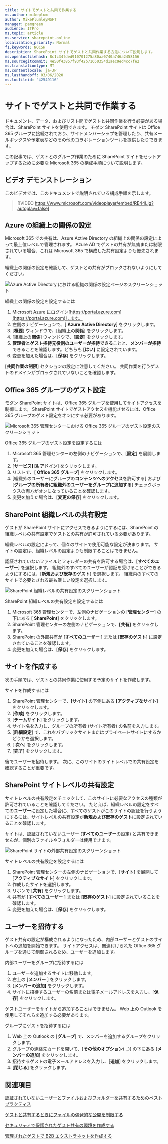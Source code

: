 ```yaml
---
title: サイトでゲストと共同で作業する
ms.author: mikeplum
author: MikePlumleyMSFT
manager: pamgreen
audience: ITPro
ms.topic: article
ms.service: sharepoint-online
localization_priority: Normal
f1.keywords: NOCSH
description: SharePoint サイトでゲストと共同作業する方法について説明します。
ms.openlocfilehash: 8c1c34fded910701275a80aa0740a746a2458156
ms.sourcegitcommit: 4e50f43857f93f42b71650354d1aec9ed4cc7fe2
ms.translationtype: MT
ms.contentlocale: ja-JP
ms.lasthandoff: 03/06/2020
ms.locfileid: "42549116"
---
```

# <a name="collaborate-with-guests-in-a-site"></a>サイトでゲストと共同で作業する

ドキュメント、データ、およびリスト間でゲストと共同作業を行う必要がある場合は、SharePoint サイトを使用できます。 モダン SharePoint サイトは Office 365 グループに接続されており、サイトメンバーシップを管理したり、共有メールボックスや予定表などのその他のコラボレーションツールを提供したりできます。

この記事では、ゲストとのグループ作業のために SharePoint サイトをセットアップするために必要な Microsoft 365 の構成手順について説明します。

## <a name="video-demonstration"></a>ビデオ デモンストレーション

このビデオでは、このドキュメントで説明されている構成手順を示します。</br>

> [!VIDEO https://www.microsoft.com/videoplayer/embed/RE44Llg?autoplay=false]

## <a name="azure-organizational-relationships-settings"></a>Azure の組織上の関係の設定

Microsoft 365 での共有は、Azure Active Directory の組織上の関係の設定によって最上位レベルで管理されます。 Azure AD でゲストの共有が無効または制限されている場合、これは Microsoft 365 で構成した共有設定よりも優先されます。

組織上の関係の設定を確認して、ゲストとの共有がブロックされないようにしてください。

![Azure Active Directory における組織の関係の設定ページのスクリーンショット](media/azure-ad-organizational-relationships-settings.png)

組織上の関係の設定を設定するには

1. Microsoft Azure にログイン[https://portal.azure.com](https://portal.azure.com)します。
2. 左側のナビゲーションで、[ **Azure Active Directory**] をクリックします。
3. [**概要**] ウィンドウで、[組織上の**関係**] をクリックします。
4. [組織上の**関係**] ウィンドウで、[**設定**] をクリックします。
5. **管理者とゲスト招待元役割のユーザーが招待できる**ことと、**メンバーが招待**できることを確認します。どちらも **[はい]** に設定されています。
6. 変更を加えた場合は、[**保存**] をクリックします。

[**共同作業の制限**] セクションの設定に注意してください。 共同作業を行うゲストのドメインがブロックされていないことを確認します。

## <a name="office-365-groups-guest-settings"></a>Office 365 グループのゲスト設定

モダン SharePoint サイトは、Office 365 グループを使用してサイトアクセスを制御します。 SharePoint サイトでゲストアクセスを機能させるには、Office 365 グループのゲスト設定をオンにする必要があります。

![Microsoft 365 管理センターにおける Office 365 グループのゲスト設定のスクリーンショット](media/office-365-groups-guest-settings.png)

Office 365 グループのゲスト設定を設定するには

1. Microsoft 365 管理センターの左側のナビゲーションで、[**設定**] を展開します。
2. [**サービス] [& アドイン**] をクリックします。
3. リストで、[ **Office 365 グループ**] をクリックします。
4. [組織外のユーザーにグループの**コンテンツへのアクセス**を許可する] および [**グループの所有者に組織外のユーザーをグループに追加する**] チェックボックスの両方がオンになっていることを確認します。
5. 変更を加えた場合は、[**変更の保存**] をクリックします。


## <a name="sharepoint-organization-level-sharing-settings"></a>SharePoint 組織レベルの共有設定

ゲストが SharePoint サイトにアクセスできるようにするには、SharePoint の組織レベルの共有設定でゲストとの共有が許可されている必要があります。

組織レベルの設定によって、個々のサイトで使用可能な設定が決まります。 サイトの設定は、組織レベルの設定よりも制限することはできません。

認証されていないファイルとフォルダーの共有を許可する場合は、[**すべてのユーザー**] を選択します。 組織外のすべてのユーザーが認証を受けることができるようにするには、[**新規および既存のゲスト**] を選択します。 組織内のすべてのサイトで必要とされる最も厳しい設定を選択します。

![SharePoint 組織レベルの共有設定のスクリーンショット](media/sharepoint-organization-external-sharing-controls.png)


SharePoint 組織レベルの共有設定を設定するには

1. Microsoft 365 管理センターで、左側のナビゲーションの [**管理センター**] の下にある [ **SharePoint**] をクリックします。
2. SharePoint 管理センターの左側のナビゲーションで、**[共有]** をクリックします。
3. SharePoint の外部共有が [**すべてのユーザー** ] または **[既存のゲスト**] に設定されていることを確認します。
4. 変更を加えた場合は、[**保存**] をクリックします。

## <a name="create-a-site"></a>サイトを作成する

次の手順では、ゲストとの共同作業に使用する予定のサイトを作成します。

サイトを作成するには
1. SharePoint 管理センターで、**[サイト]** の下側にある **[アクティブなサイト]** をクリックします。
2. **[作成]** をクリックします。
3. [**チームサイト**] をクリックします。
4. サイト名を入力し、グループの所有者 (サイト所有者) の名前を入力します。
5. [**詳細設定**] で、これをパブリックサイトまたはプライベートサイトにするかどうかを選択します。
6. [ **次へ**] をクリックします。
7. [**完了**] をクリックします。

後でユーザーを招待します。 次に、このサイトのサイトレベルでの共有設定を確認することが重要です。

## <a name="sharepoint-site-level-sharing-settings"></a>SharePoint サイトレベルの共有設定

サイトレベルの共有設定をチェックして、このサイトに必要なアクセスの種類が許可されていることを確認してください。 たとえば、組織レベルの設定をすべての**ユーザー**に設定した場合に、すべてのゲストがこのサイトの認証を行うようにするには、サイトレベルの共有設定が**新規および既存のゲスト**に設定されていることを確認します。

サイトは、認証されていないユーザー (**すべてのユーザー**の設定) と共有できませんが、個別のファイルやフォルダーは使用できます。

![SharePoint サイトの外部共有設定のスクリーンショット](media/sharepoint-site-external-sharing-settings.png)

サイトレベルの共有設定を設定するには
1. SharePoint 管理センターの左側のナビゲーションで、[**サイト**] を展開して [**アクティブなサイト**] をクリックします。
2. 作成したサイトを選択します。
3. リボンで [**共有**] をクリックします。
4. 共有が [**すべてのユーザー** ] または **[既存のゲスト**] に設定されていることを確認します。
5. 変更を加えた場合は、[**保存**] をクリックします。

## <a name="invite-users"></a>ユーザーを招待する

ゲスト共有の設定が構成されるようになったため、内部ユーザーとゲストのサイトへの追加を開始できます。 サイトアクセスは、関連付けられた Office 365 グループを通じて制御されるため、ユーザーを追加します。

内部ユーザーをグループに招待するには
1. ユーザーを追加するサイトに移動します。
2. 右上の [**メンバー** ] をクリックします。
3. **[メンバーの追加]** をクリックします。
4. サイトに招待するユーザーの名前または電子メールアドレスを入力し、[**保存**] をクリックします。

ゲストユーザーをサイトから追加することはできません。 Web 上の Outlook を使用してそれらを追加する必要があります。

グループにゲストを招待するには
1. Web 上の Outlook の [**グループ**] で、メンバーを追加するグループをクリックします。
2. グループの連絡先カードを開いて、[**その他のオプション**(...)] の下にある [**メンバーの追加**] をクリックします。
3. 招待するゲストの電子メールアドレスを入力し、[**追加**] をクリックします。
4. **[閉じる]** をクリックします。

## <a name="see-also"></a>関連項目

[認証されていないユーザーとファイルおよびフォルダーを共有するためのベスト プラクティス](best-practices-anonymous-sharing.md)

[ゲストと共有するときにファイルの偶発的な公開を制限する](sharing-limit-accidental-exposure.md)

[セキュリティで保護されたゲスト共有の環境を作成する](create-a-secure-guest-sharing-environment.md)

[管理されたゲストで B2B エクストラネットを作成する](b2b-extranet.md)

